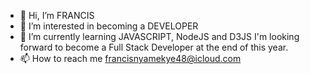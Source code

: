 - 👋 Hi, I’m FRANCIS
- 👀 I’m interested in becoming a DEVELOPER
- 🌱 I’m currently learning JAVASCRIPT, NodeJS and D3JS I'm looking forward to become a Full Stack Developer at the end of this year.
- 📫 How to reach me francisnyamekye48@icloud.com 

<!---
fnyamekye/fnyamekye is a ✨ special ✨ repository because its `README.md` (this file) appears on your GitHub profile.
You can click the Preview link to take a look at your changes.
--->
